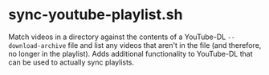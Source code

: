 # sync-youtube-playlist.sh
Match videos in a directory against the contents of a YouTube-DL `--download-archive` file and list any videos that aren't in the file (and therefore, no longer in the playlist). Adds additional functionality to YouTube-DL that can be used to actually sync playlists.
